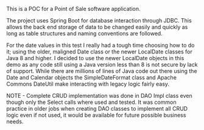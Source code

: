 This is a POC for a Point of Sale software application.

The project uses Spring Boot for database interaction through JDBC. This allows the back end storage of data to be 
changed easily and quickly as long as table structures and naming conventions are followed.

For the date values in this test I really had a tough time choosing how to do it; using the older, maligned Date class 
or the newer LocalDate classes for Java 8 and higher. I decided to use the newer LocalDate objects in this demo as any code
still using a Java version less than 8 is not secure by lack of support. While there are millions of lines of Java code 
out there using the Date and Calendar objects the SimpleDateFormat class and Apache Commons DateUtil make interacting
with legacy logic fairly easy.

NOTE - Complete CRUD implementation was done in DAO Impl class even though only the Select calls where used and tested. 
It was common practice in older jobs when creating DAO classes to implement all CRUD logic even if not used, it would
be available for future possible business needs.
